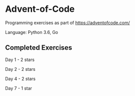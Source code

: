 # Advent-of-Code
Programming exercises as part of https://adventofcode.com/

Language: Python 3.6, Go

## Completed Exercises
Day 1 - 2 stars

Day 2 - 2 stars

Day 4 - 2 stars

Day 7 - 1 star
